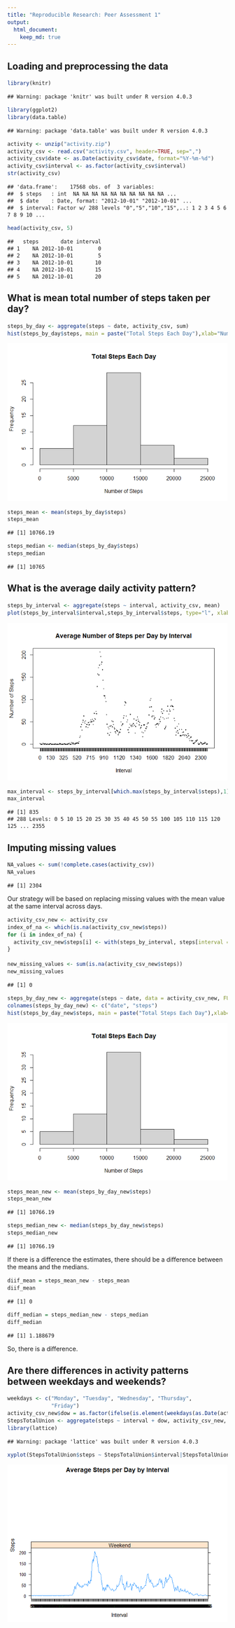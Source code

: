```yaml
---
title: "Reproducible Research: Peer Assessment 1"
output: 
  html_document:
    keep_md: true
---
```



## Loading and preprocessing the data

```r
library(knitr)
```

```
## Warning: package 'knitr' was built under R version 4.0.3
```

```r
library(ggplot2)
library(data.table)
```

```
## Warning: package 'data.table' was built under R version 4.0.3
```

```r
activity <- unzip("activity.zip")
activity_csv <- read.csv("activity.csv", header=TRUE, sep=",")
activity_csv$date <- as.Date(activity_csv$date, format="%Y-%m-%d")
activity_csv$interval <- as.factor(activity_csv$interval)
str(activity_csv)
```

```
## 'data.frame':	17568 obs. of  3 variables:
##  $ steps   : int  NA NA NA NA NA NA NA NA NA NA ...
##  $ date    : Date, format: "2012-10-01" "2012-10-01" ...
##  $ interval: Factor w/ 288 levels "0","5","10","15",..: 1 2 3 4 5 6 7 8 9 10 ...
```

```r
head(activity_csv, 5)
```

```
##   steps       date interval
## 1    NA 2012-10-01        0
## 2    NA 2012-10-01        5
## 3    NA 2012-10-01       10
## 4    NA 2012-10-01       15
## 5    NA 2012-10-01       20
```



## What is mean total number of steps taken per day?

```r
steps_by_day <- aggregate(steps ~ date, activity_csv, sum)
hist(steps_by_day$steps, main = paste("Total Steps Each Day"),xlab="Number of Steps")
```

![](PA1_template_files/figure-html/unnamed-chunk-2-1.png)<!-- -->


```r
steps_mean <- mean(steps_by_day$steps)
steps_mean
```

```
## [1] 10766.19
```


```r
steps_median <- median(steps_by_day$steps)
steps_median
```

```
## [1] 10765
```


## What is the average daily activity pattern?


```r
steps_by_interval <- aggregate(steps ~ interval, activity_csv, mean)
plot(steps_by_interval$interval,steps_by_interval$steps, type="l", xlab="Interval", ylab="Number of Steps",main="Average Number of Steps per Day by Interval")
```

![](PA1_template_files/figure-html/unnamed-chunk-5-1.png)<!-- -->

```r
max_interval <- steps_by_interval[which.max(steps_by_interval$steps),1]
max_interval
```

```
## [1] 835
## 288 Levels: 0 5 10 15 20 25 30 35 40 45 50 55 100 105 110 115 120 125 ... 2355
```


## Imputing missing values

```r
NA_values <- sum(!complete.cases(activity_csv))
NA_values
```

```
## [1] 2304
```
Our strategy will be based on replacing missing values with the mean value at the same interval across days.


```r
activity_csv_new <- activity_csv
index_of_na <- which(is.na(activity_csv_new$steps))
for (i in index_of_na) {
  activity_csv_new$steps[i] <- with(steps_by_interval, steps[interval = activity_csv_new$interval[i]])
}

new_missing_values <- sum(is.na(activity_csv_new$steps))
new_missing_values
```

```
## [1] 0
```

```r
steps_by_day_new <- aggregate(steps ~ date, data = activity_csv_new, FUN=sum)
colnames(steps_by_day_new) <- c("date", "steps")
hist(steps_by_day_new$steps, main = paste("Total Steps Each Day"),xlab="Number of Steps")
```

![](PA1_template_files/figure-html/unnamed-chunk-9-1.png)<!-- -->

```r
steps_mean_new <- mean(steps_by_day_new$steps)
steps_mean_new
```

```
## [1] 10766.19
```

```r
steps_median_new <- median(steps_by_day_new$steps)
steps_median_new
```

```
## [1] 10766.19
```
If there is a difference the estimates, there should be a difference between the means and the medians.

```r
diif_mean = steps_mean_new - steps_mean
diif_mean
```

```
## [1] 0
```

```r
diff_median = steps_median_new - steps_median
diff_median
```

```
## [1] 1.188679
```
So, there is a difference.

## Are there differences in activity patterns between weekdays and weekends?

```r
weekdays <- c("Monday", "Tuesday", "Wednesday", "Thursday", 
              "Friday")
activity_csv_new$dow = as.factor(ifelse(is.element(weekdays(as.Date(activity_csv_new$date)),weekdays), "Weekday", "Weekend"))
StepsTotalUnion <- aggregate(steps ~ interval + dow, activity_csv_new, mean)
library(lattice)
```

```
## Warning: package 'lattice' was built under R version 4.0.3
```

```r
xyplot(StepsTotalUnion$steps ~ StepsTotalUnion$interval|StepsTotalUnion$dow, main="Average Steps per Day by Interval",xlab="Interval", ylab="Steps",layout=c(1,2), type="l")
```

![](PA1_template_files/figure-html/unnamed-chunk-12-1.png)<!-- -->

